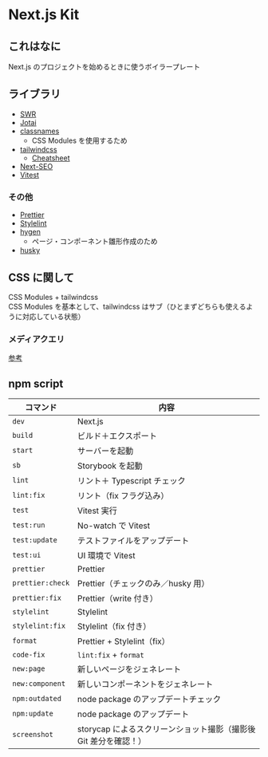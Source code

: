 # Next.js Kit

## これはなに

Next.js のプロジェクトを始めるときに使うボイラープレート

## ライブラリ

- [SWR](https://swr.vercel.app/ja)
- [Jotai](https://jotai.org/)
- [classnames](https://www.npmjs.com/package/classnames)
  - CSS Modules を使用するため
- [tailwindcss](https://tailwindcss.com/)
  - [Cheatsheet](https://tailwindcomponents.com/cheatsheet/)
- [Next-SEO](https://github.com/garmeeh/next-seo)
- [Vitest](https://vitest.dev/)

### その他

- [Prettier](https://prettier.io/)
- [Stylelint](https://stylelint.io/)
- [hygen](https://www.hygen.io/)
  - ページ・コンポーネント雛形作成のため
- [husky](https://typicode.github.io/husky/#/)

## CSS に関して

CSS Modules + tailwindcss<br />
CSS Modules を基本として、tailwindcss はサブ（ひとまずどちらも使えるように対応している状態）

### メディアクエリ

[参考](https://github.com/right714/base-static#sass-%E3%81%AE%E3%83%A1%E3%83%87%E3%82%A3%E3%82%A2%E3%82%AF%E3%82%A8%E3%83%AA%E3%81%AB%E3%81%A4%E3%81%84%E3%81%A6)

## npm script

| コマンド         | 内容                                                             |
| ---------------- | ---------------------------------------------------------------- |
| `dev`            | Next.js                                                          |
| `build`          | ビルド＋エクスポート                                             |
| `start`          | サーバーを起動                                                   |
| `sb`             | Storybook を起動                                                 |
| `lint`           | リント＋ Typescript チェック                                     |
| `lint:fix`       | リント（fix フラグ込み）                                         |
| `test`           | Vitest 実行                                                      |
| `test:run`       | No-watch で Vitest                                               |
| `test:update`    | テストファイルをアップデート                                     |
| `test:ui`        | UI 環境で Vitest                                                 |
| `prettier`       | Prettier                                                         |
| `prettier:check` | Prettier（チェックのみ／husky 用）                               |
| `prettier:fix`   | Prettier（write 付き）                                           |
| `stylelint`      | Stylelint                                                        |
| `stylelint:fix`  | Stylelint（fix 付き）                                            |
| `format`         | Prettier + Stylelint（fix）                                      |
| `code-fix`       | `lint:fix` + `format`                                            |
| `new:page`       | 新しいページをジェネレート                                       |
| `new:component`  | 新しいコンポーネントをジェネレート                               |
| `npm:outdated`   | node package のアップデートチェック                              |
| `npm:update`     | node package のアップデート                                      |
| `screenshot`     | storycap によるスクリーンショット撮影（撮影後 Git 差分を確認！） |
